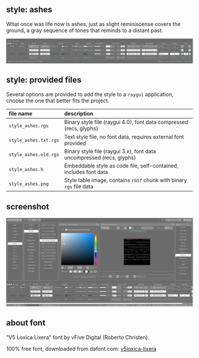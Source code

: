 ## style: ashes

What once was life now is ashes, just as slight reminiscense covers the ground, a gray sequence of tones that reminds to a distant past.

![ashes style table](style_ashes.png)

## style: provided files

Several options are provided to add the style to a `raygui` application, choose the one that better fits the project.

| file name | description |
| :-------- | :---------- |
| `style_ashes.rgs` | Binary style file (raygui 4.0), font data compressed (recs, glyphs) |
| `style_ashes.txt.rgs` | Text style file, no font data, requires external font provided |
| `style_ashes.old.rgs` | Binary style file (raygui 3.x), font data uncompressed (recs, glyphs) |
| `style_ashes.h` | Embeddable style as code file, self-contained, includes font data |
| `style_ashes.png` | Style table image, contains `rGSf` chunk with binary `rgs` file data |

## screenshot

![ashes style screen](screenshot.png)

## about font

"V5 Loxica Lixera" font by vFive Digital (Roberto Christen).

100% free font, downloaded from dafont.com: [v5loxica-lixera](https://www.dafont.com/v5loxica-lixera.font)
